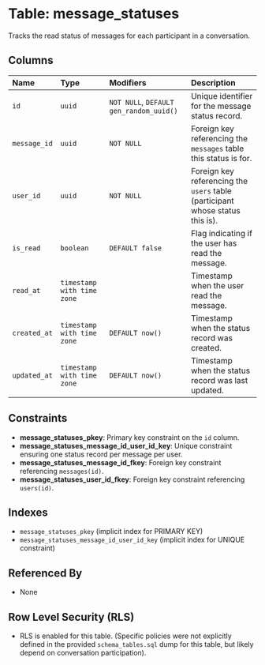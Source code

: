 # Table: message_statuses

Tracks the read status of messages for each participant in a conversation.

## Columns

| Name         | Type                        | Modifiers                   | Description                                                                 |
| :----------- | :-------------------------- | :-------------------------- | :-------------------------------------------------------------------------- |
| `id`         | `uuid`                      | `NOT NULL`, `DEFAULT gen_random_uuid()` | Unique identifier for the message status record.                            |
| `message_id` | `uuid`                      | `NOT NULL`                  | Foreign key referencing the `messages` table this status is for.            |
| `user_id`    | `uuid`                      | `NOT NULL`                  | Foreign key referencing the `users` table (participant whose status this is). |
| `is_read`    | `boolean`                   | `DEFAULT false`             | Flag indicating if the user has read the message.                           |
| `read_at`    | `timestamp with time zone`  |                             | Timestamp when the user read the message.                                   |
| `created_at` | `timestamp with time zone`  | `DEFAULT now()`             | Timestamp when the status record was created.                               |
| `updated_at` | `timestamp with time zone`  | `DEFAULT now()`             | Timestamp when the status record was last updated.                          |

## Constraints

- **message_statuses_pkey**: Primary key constraint on the `id` column.
- **message_statuses_message_id_user_id_key**: Unique constraint ensuring one status record per message per user.
- **message_statuses_message_id_fkey**: Foreign key constraint referencing `messages(id)`.
- **message_statuses_user_id_fkey**: Foreign key constraint referencing `users(id)`.

## Indexes

- `message_statuses_pkey` (implicit index for PRIMARY KEY)
- `message_statuses_message_id_user_id_key` (implicit index for UNIQUE constraint)

## Referenced By

*   None

## Row Level Security (RLS)

- RLS is enabled for this table. (Specific policies were not explicitly defined in the provided `schema_tables.sql` dump for this table, but likely depend on conversation participation).
